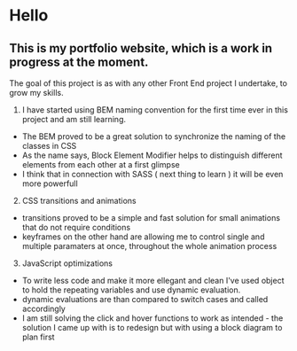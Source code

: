# Hello
## This is my portfolio website, which is a work in progress at the moment.
The goal of this project is as with any other Front End project I undertake, to grow my skills. 
1. I have started using BEM naming convention for the first time ever in this project and am still learning.
  * The BEM proved to be a great solution to synchronize the naming of the classes in CSS
  * As the name says, Block Element Modifier helps to distinguish different elements from each other at a first glimpse
  * I think that in connection with SASS ( next thing to learn ) it will be even more powerfull 
2. CSS transitions and animations
  * transitions proved to be a simple and fast solution for small animations that do not require conditions
  * keyframes on the other hand are allowing me to control single and multiple paramaters at once, throughout the whole animation process 
3. JavaScript optimizations
  * To write less code and make it more ellegant and clean I've used object to hold the repeating variables and use dynamic evaluation.
  * dynamic evaluations are than compared to switch cases and called accordingly
  * I am still solving the click and hover functions to work as intended - the solution I came up with is to redesign but with using a block diagram to plan first


